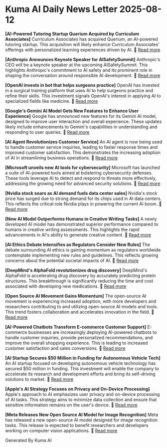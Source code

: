# Kuma AI Daily News Letter 2025-08-12 

**[AI-Powered Tutoring Startup Querium Acquired by Curriculum Associates]**
Curriculum Associates has acquired Querium, an AI-powered tutoring startup. This acquisition will likely enhance Curriculum Associates' offerings with personalized learning experiences driven by AI.
🔗 [Read more](https://www.edsurge.com/news/2024-07-26-ai-powered-tutoring-startup-querium-acquired-by-curriculum-associates)

**[Anthropic Announces Keynote Speaker for AISafetySummit]**
Anthropic's CEO will be a keynote speaker at the upcoming AISafetySummit. This highlights Anthropic's commitment to AI safety and its prominent role in shaping the conversation around responsible AI development.
🔗 [Read more](https://www.information-age.com/aisafetysummit-speaker-announced-123551911/)

**[OpenAI invests in bot that helps surgeons practice]**
OpenAI has invested in a surgical training platform that uses AI to help surgeons practice and refine their skills. This investment signals OpenAI's interest in applying AI to specialized fields like medicine.
🔗 [Read more](https://techcrunch.com/2024/04/19/openai-invests-in-bot-that-helps-surgeons-practice/)

**[Google's Gemini AI Model Gets New Features to Enhance User Experience]**
Google has announced new features for its Gemini AI model, designed to improve user interaction and overall experience. These updates likely include enhancements to Gemini's capabilities in understanding and responding to user queries.
🔗 [Read more](https://www.searchenginejournal.com/google-gemini-ai-model/513089/)

**[AI Agent Revolutionizes Customer Service]**
An AI agent is now being used to handle customer service inquiries, leading to faster response times and improved customer satisfaction. This demonstrates the increasing adoption of AI in streamlining business operations.
🔗 [Read more](https://www.artificialintelligence-news.com/2024/08/15/ai-agent-revolutionizes-customer-service/)

**[Microsoft unveils new AI tools for cybersecurity]**
Microsoft has launched a suite of AI-powered tools aimed at bolstering cybersecurity defenses. These tools leverage AI to detect and respond to threats more effectively, addressing the growing need for advanced security solutions.
🔗 [Read more](https://www.securitymagazine.com/articles/100105-microsoft-unveils-new-ai-tools-for-cybersecurity)

**[Nvidia stock soars as AI demand fuels data center sales]**
Nvidia's stock price has surged due to strong demand for its chips used in AI data centers. This reflects the critical role Nvidia plays in powering the current AI boom.
🔗 [Read more](https://www.cnbc.com/2024/08/16/nvidia-stock-soars-as-ai-demand-fuels-data-center-sales.html)

**[New AI Model Outperforms Humans in Creative Writing Tasks]**
A newly developed AI model has demonstrated superior performance compared to humans in creative writing assessments. This highlights the rapid advancements in AI's ability to generate creative content.
🔗 [Read more](https://www.technologyreview.com/2024/08/14/1077448/new-ai-model-outperforms-humans-in-creative-writing/)

**[AI Ethics Debate Intensifies as Regulators Consider New Rules]**
The debate surrounding AI ethics is gaining momentum as regulators worldwide contemplate implementing new rules and guidelines. This reflects growing concerns about the potential societal impacts of AI.
🔗 [Read more](https://www.euronews.com/business/2024/08/15/ai-ethics-debate-intensifies-as-regulators-consider-new-rules)

**[DeepMind's AlphaFold revolutionizes drug discovery]**
DeepMind's AlphaFold is accelerating drug discovery by accurately predicting protein structures. This breakthrough is significantly reducing the time and cost associated with developing new medications.
🔗 [Read more](https://www.nature.com/articles/d41586-024-02441-7)

**[Open Source AI Movement Gains Momentum]**
The open-source AI movement is experiencing increased adoption, with more developers and researchers contributing to and utilizing open-source AI models and tools. This trend fosters collaboration and accelerates innovation in the field.
🔗 [Read more](https://www.infoq.com/news/2024/08/open-source-ai-growth/)

**[AI-Powered Chatbots Transform E-commerce Customer Support]**
E-commerce businesses are increasingly deploying AI-powered chatbots to handle customer inquiries, provide personalized recommendations, and improve the overall shopping experience. This is leading to increased customer satisfaction and sales conversions.
🔗 [Read more](https://www.retaildive.com/news/ai-chatbots-ecommerce-customer-support/703978/)

**[AI Startup Secures $50 Million in Funding for Autonomous Vehicle Tech]**
An AI startup focused on developing autonomous vehicle technology has secured $50 million in funding. This investment will enable the company to accelerate its research and development efforts and bring its self-driving solutions to market.
🔗 [Read more](https://www.finsmes.com/2024/08/ai-startup-autonomous-vehicle-tech-funding.html)

**[Apple's AI Strategy Focuses on Privacy and On-Device Processing]**
Apple's approach to AI emphasizes user privacy and on-device processing of AI tasks. This strategy aims to minimize data collection and ensure that sensitive information remains on the user's device.
🔗 [Read more](https://www.macrumors.com/2024/08/16/apple-ai-strategy-privacy-on-device/)

**[Meta Releases New Open Source AI Model for Image Recognition]**
Meta has released a new open-source AI model designed for image recognition tasks. This release is expected to benefit researchers and developers working on computer vision applications.
🔗 [Read more](https://venturebeat.com/ai/meta-releases-new-open-source-ai-model-for-image-recognition/)

Generated By Kuma AI